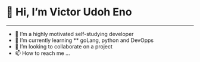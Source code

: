 # 👋 Hi, I’m Victor Udoh Eno
---
- 👀 I’m a highly motivated self-studying developer
- 🌱 I’m currently learning ** goLang, python and DevOpps 
- 💞️ I’m looking to collaborate on a project 
- 📫 How to reach me ...

<!---
logicSynth/logicSynth is a ✨ special ✨ repository because its `README.md` (this file) appears on your GitHub profile.
You can click the Preview link to take a look at your changes.
--->
